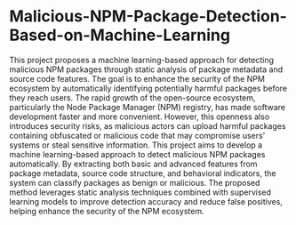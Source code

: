# Malicious-NPM-Package-Detection-Based-on-Machine-Learning
This project proposes a machine learning-based approach for detecting malicious NPM packages through static analysis of package metadata and source code features. The goal is to enhance the security of the NPM ecosystem by automatically identifying potentially harmful packages before they reach users.
The rapid growth of the open-source ecosystem, particularly the Node Package Manager (NPM) registry, has made software development faster and more convenient. However, this openness also introduces security risks, as malicious actors can upload harmful packages containing obfuscated or malicious code that may compromise users’ systems or steal sensitive information. This project aims to develop a machine learning-based approach to detect malicious NPM packages automatically. By extracting both basic and advanced features from package metadata, source code structure, and behavioral indicators, the system can classify packages as benign or malicious. The proposed method leverages static analysis techniques combined with supervised learning models to improve detection accuracy and reduce false positives, helping enhance the security of the NPM ecosystem.
